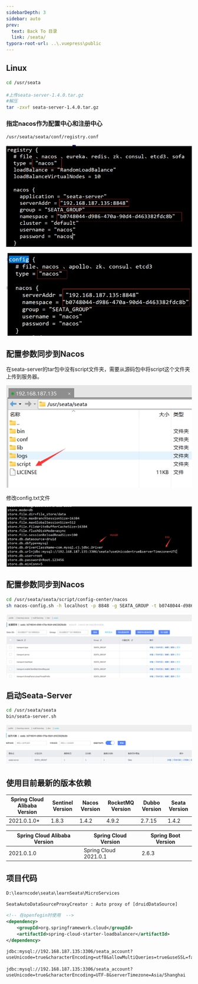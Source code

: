 ```yaml
---
sidebarDepth: 3
sidebar: auto
prev:
  text: Back To 目录
  link: /seata/
typora-root-url: ..\.vuepress\public
---
```


## Linux

```sh
cd /usr/seata

#上传seata-server-1.4.0.tar.gz
#解压
tar -zxvf seata-server-1.4.0.tar.gz
```

### **指定nacos作为配置中心和注册中心**

```sh
/usr/seata/seata/conf/registry.conf
```

![image-20220604175005250](/images/seata/image-20220604175005250.png)

![image-20220604175313794](/images/seata/image-20220604175313794.png)

## 配置参数同步到Nacos

在seata-server的tar包中没有script文件夹，需要从源码包中将script这个文件夹上传到服务器。

![image-20220604175851317](/images/seata/image-20220604175851317.png)

修改config.txt文件

![image-20220604193540095](/images/seata/image-20220604193540095.png)

## 配置参数同步到Nacos

```sh
cd /usr/seata/seata/script/config-center/nacos
sh nacos-config.sh -h localhost -p 8848 -g SEATA_GROUP -t b0748044-d986-470a-90d4-d463382fdc8b
```

![image-20220604181342524](/images/seata/image-20220604181342524.png)



## 启动Seata-Server

```sh
cd /usr/seata/seata
bin/seata-server.sh
```

![image-20220604193201733](/images/seata/image-20220604193201733.png)



## 使用目前最新的版本依赖

| Spring Cloud Alibaba Version | Sentinel Version | Nacos Version | RocketMQ Version | Dubbo Version | Seata Version |
| ---------------------------- | ---------------- | ------------- | ---------------- | ------------- | ------------- |
| 2021.0.1.0*                  | 1.8.3            | 1.4.2         | 4.9.2            | 2.7.15        | 1.4.2         |

| Spring Cloud Alibaba Version | Spring Cloud Version  | Spring Boot Version |
| ---------------------------- | --------------------- | ------------------- |
| 2021.0.1.0                   | Spring Cloud 2021.0.1 | 2.6.3               |



## 项目代码

`D:\learncode\seata\learnSeata\MicroServices`



```
SeataAutoDataSourceProxyCreator : Auto proxy of [druidDataSource]
```

```xml
<!-- 在openfegin时使用  -->
<dependency>
    <groupId>org.springframework.cloud</groupId>
    <artifactId>spring-cloud-starter-loadbalancer</artifactId>
</dependency>
```

```
jdbc:mysql://192.168.187.135:3306/seata_account?useUnicode=true&characterEncoding=utf8&allowMultiQueries=true&useSSL=false&serverTimezone=UTC

jdbc:mysql://192.168.187.135:3306/seata_account?
useUnicode=true&characterEncoding=UTF-8&serverTimezone=Asia/Shanghai
```

